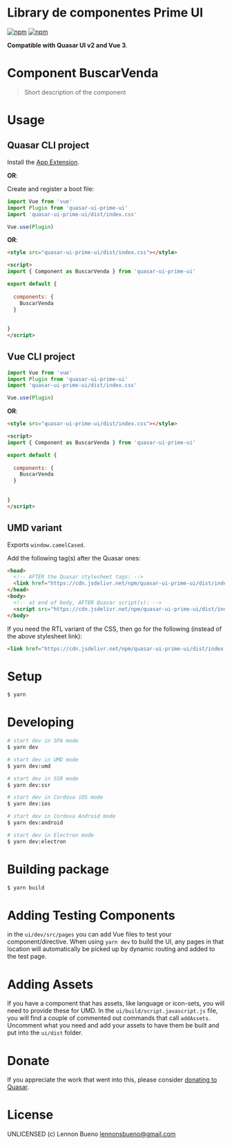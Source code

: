 # Library de componentes Prime UI

[![npm](https://img.shields.io/npm/v/quasar-ui-prime-ui.svg?label=quasar-ui-prime-ui)](https://www.npmjs.com/package/@lennonsbueno/quasar-ui-prime-ui)
[![npm](https://img.shields.io/npm/dt/quasar-ui-prime-ui.svg)](https://www.npmjs.com/package/@lennonsbueno/quasar-ui-prime-ui)

**Compatible with Quasar UI v2 and Vue 3**.


# Component BuscarVenda
> Short description of the component




# Usage

## Quasar CLI project


Install the [App Extension](../app-extension).

**OR**:


Create and register a boot file:

```js
import Vue from 'vue'
import Plugin from 'quasar-ui-prime-ui'
import 'quasar-ui-prime-ui/dist/index.css'

Vue.use(Plugin)
```

**OR**:

```html
<style src="quasar-ui-prime-ui/dist/index.css"></style>

<script>
import { Component as BuscarVenda } from 'quasar-ui-prime-ui'

export default {
  
  components: {
    BuscarVenda
  }
  
  
}
</script>
```

## Vue CLI project

```js
import Vue from 'vue'
import Plugin from 'quasar-ui-prime-ui'
import 'quasar-ui-prime-ui/dist/index.css'

Vue.use(Plugin)
```

**OR**:

```html
<style src="quasar-ui-prime-ui/dist/index.css"></style>

<script>
import { Component as BuscarVenda } from 'quasar-ui-prime-ui'

export default {
  
  components: {
    BuscarVenda
  }
  
  
}
</script>
```

## UMD variant

Exports `window.camelCased`.

Add the following tag(s) after the Quasar ones:

```html
<head>
  <!-- AFTER the Quasar stylesheet tags: -->
  <link href="https://cdn.jsdelivr.net/npm/quasar-ui-prime-ui/dist/index.min.css" rel="stylesheet" type="text/css">
</head>
<body>
  <!-- at end of body, AFTER Quasar script(s): -->
  <script src="https://cdn.jsdelivr.net/npm/quasar-ui-prime-ui/dist/index.umd.min.js"></script>
</body>
```
If you need the RTL variant of the CSS, then go for the following (instead of the above stylesheet link):
```html
<link href="https://cdn.jsdelivr.net/npm/quasar-ui-prime-ui/dist/index.rtl.min.css" rel="stylesheet" type="text/css">
```

# Setup
```bash
$ yarn
```

# Developing
```bash
# start dev in SPA mode
$ yarn dev

# start dev in UMD mode
$ yarn dev:umd

# start dev in SSR mode
$ yarn dev:ssr

# start dev in Cordova iOS mode
$ yarn dev:ios

# start dev in Cordova Android mode
$ yarn dev:android

# start dev in Electron mode
$ yarn dev:electron
```

# Building package
```bash
$ yarn build
```

# Adding Testing Components
in the `ui/dev/src/pages` you can add Vue files to test your component/directive. When using `yarn dev` to build the UI, any pages in that location will automatically be picked up by dynamic routing and added to the test page.

# Adding Assets
If you have a component that has assets, like language or icon-sets, you will need to provide these for UMD. In the `ui/build/script.javascript.js` file, you will find a couple of commented out commands that call `addAssets`. Uncomment what you need and add your assets to have them be built and put into the `ui/dist` folder.

# Donate
If you appreciate the work that went into this, please consider [donating to Quasar](https://donate.quasar.dev).

# License
UNLICENSED (c) Lennon Bueno <lennonsbueno@gmail.com>
